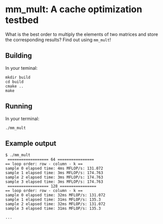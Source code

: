 # mm_mult: A cache optimization testbed

What is the best order to multiply the elements of two matrices and store the corresponding results? Find out using `mm_mult`!

## Building

In your teminal:

```shell
mkdir build
cd build
cmake ..
make
```

## Running

In your terminal:

```shell
./mm_mult
```

## Example output

```shell
$ ./mm_mult 
 ================== 64 ================ 
== loop order: row - column - k ==
sample 0 elapsed time: 4ms MFLOP/s: 131.072
sample 1 elapsed time: 3ms MFLOP/s: 174.763
sample 2 elapsed time: 3ms MFLOP/s: 174.763
sample 3 elapsed time: 3ms MFLOP/s: 174.763
 ================== 128 ================ 
== loop order: row - column - k ==
sample 0 elapsed time: 32ms MFLOP/s: 131.072
sample 1 elapsed time: 31ms MFLOP/s: 135.3
sample 2 elapsed time: 32ms MFLOP/s: 131.072
sample 3 elapsed time: 31ms MFLOP/s: 135.3

...
```

